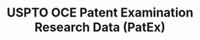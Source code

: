 ---
layout: default
bigquery: https://console.cloud.google.com/bigquery?p=patents-public-data&d=uspto_oce_pair&page=dataset
citation: 'Graham, S. Marco, A., and Miller, A. (2015). “The USPTO Patent Examination
  Research Dataset: A Window on the Process of Patent Examination.”'
contributors: Graham, S. Marco, A., Miller, A.
cost: None
description: The latest version of PatEx (referred to below as the 2020 release) contains
  detailed information on nearly 11.9 million publicly-viewable provisional and non-provisional
  patent applications to the USPTO and over 4.6 million Patent Cooperation Treaty
  (PCT) applications. It is based on data that OCE downloaded from the Patent Examination
  Data System (PEDS) in April, 2021. The PEDS data are sourced from Public PAIR. The
  first time that OCE used PEDS as the basis of PatEx was for the 2019 release. We
  took the PEDS data and organized it into the familiar PatEx data files, which are
  based on the organization of the Public PAIR portal. The data files include information
  on each application’s characteristics, prosecution history, continuation history,
  claims of foreign priority, patent term adjustment history, publication history,
  and correspondence address information.
documentation: 'For the 2019 and later releases, new technical documentation is available
  https://www.uspto.gov/sites/default/files/documents/PatEx-2019-Technical-Doc.pdf


  A document describing the 2014-2017 data sets is available and can be cited as:
  Graham, Stuart J.H. and Marco, Alan C. and Miller, Richard, The USPTO Patent Examination
  Research Dataset: A Window on the Process of Patent Examination (November 30, 2015).
  Available at SSRN: https://ssrn.com/abstract=2702637.'
last_edit: Mon, 04 Apr 2022 19:06:22 GMT
location: https://www.uspto.gov/ip-policy/economic-research/research-datasets/patent-examination-research-dataset-public-pair
maintained_by: EconomicsData@uspto.gov
related_publications: https://ssrn.com/abstract=29956744, https://ssrn.com/abstract=2702637
schema_fields: '[''child_filing_date'', ''file_location_date'', ''correspondence_city'',
  ''confirm_number'', ''correspondence_street_line_2'', ''event_description'', ''abandon_date'',
  ''correspondence_country_code'', ''inventor_rank'', ''earliest_pgpub_number'', ''earliest_pgpub_date'',
  ''foreign_parent_date'', ''application_number_pair'', ''examiner_id'', ''correspondence_street_line_1'',
  ''recorded_date'', ''customer_number'', ''status_description'', ''application_type'',
  ''examiner_name_first'', ''examiner_art_unit'', ''wipo_pub_number'', ''filing_date'',
  ''foreign_parent_id'', ''sequence_number'', ''appl_status_date'', ''patent_issue_date'',
  ''disposal_type'', ''invention_subject_matter'', ''uspc_subclass'', ''correspondence_region_code'',
  ''inventor_country_name'', ''small_entity_indicator'', ''file_location'', ''parent_application_number'',
  ''inventor_address_type'', ''correspondence_postal_code'', ''examiner_name_middle'',
  ''atty_docket_number'', ''wipo_pub_date'', ''child_application_number'', ''correspondence_name_line_2'',
  ''correspondence_region_name'', ''parent_filing_date'', ''correspondence_country_name'',
  ''inventor_region_code'', ''event_code'', ''continuation_type'', ''appl_status_code'',
  ''patent_number'', ''parent_country'', ''invention_title'', ''aia_first_to_file'',
  ''correspondence_name_line_1'', ''parent_country_code'', ''inventor_country_code'',
  ''inventor_name_middle'', ''inventor_name_first'', ''uspc_class'', ''status_code'',
  ''application_number'', ''examiner_name_last'', ''inventor_name_last'']'
shortname: patex
tags:
- patents
- legal
- history
terms_of_use: 'USPTO’s online databases are not designed or intended to be a source
  for bulk downloads of USPTO data when accessed through the website’s interfaces.
  Individuals, companies, IP addresses, or blocks of IP addresses who, in effect,
  deny or decrease service by generating unusually high numbers of database accesses
  (searches, pages, or hits), whether generated manually or in an automated fashion,
  may be denied access to USPTO servers without notice.


  Bulk data products may be separately obtained from the USPTO, either for free or
  at the cost of dissemination. For details, see information on Electronic Bulk Data
  Products: https://www.uspto.gov/learning-and-resources/electronic-bulk-data-products'
title: USPTO OCE Patent Examination Research Data (PatEx)
uuid: 4342caa7-23af-420c-b2f6-6088f133df6a
---